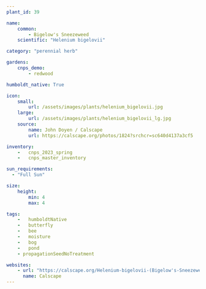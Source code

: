 ```yaml
---
plant_id: 39

name: 
    common: 
        - Bigelow's Sneezeweed
    scientific: "Helenium bigelovii"  

category: "perennial herb"

gardens: 
    cnps_demo:
        - redwood

humboldt_native: True

icon: 
    small: 
        url: /assets/images/plants/helenium_bigelovii.jpg 
    large: 
        url: /assets/images/plants/helenium_bigelovii_lg.jpg 
    source: 
        name: John Doyen / Calscape
        url: https://calscape.org/photos/1824?srchcr=sc640d4137a3cf5 

inventory: 
    -   cnps_2023_spring
    -   cnps_master_inventory

sun_requirements:
  - "Full Sun"

size:
    height: 
        min: 4
        max: 4

tags:  
    -   humboldtNative
    -   butterfly
    -   bee
    -   moisture
    -   bog
    -   pond
    - propagationSeedNoTreatment

websites: 
    - url: "https://calscape.org/Helenium-bigelovii-(Bigelow's-Sneezeweed)"
      name: Calscape
---
```


